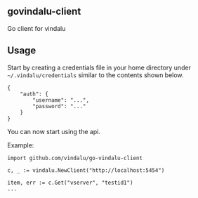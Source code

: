 govindalu-client
----------------
Go client for vindalu

Usage
-----
Start by creating a credentials file in your home directory under `~/.vindalu/credentials` similar to the contents shown below.

    {
        "auth": {
            "username": "...",
            "password": "..."
        }
    }

You can now start using the api.

Example:

    import github.com/vindalu/go-vindalu-client

    c, _ := vindalu.NewClient("http://localhost:5454")

    item, err := c.Get("vserver", "testid1")
    ...
